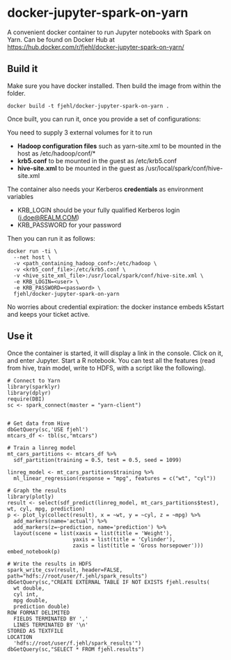 # docker-jupyter-spark-on-yarn
A convenient docker container to run Jupyter notebooks with Spark on Yarn.
Can be found on Docker Hub at https://hub.docker.com/r/fjehl/docker-jupyter-spark-on-yarn/

## Build it

Make sure you have docker installed.
Then build the image from within the folder.

```
docker build -t fjehl/docker-jupyter-spark-on-yarn .
```

Once built, you can run it, once you provide a set of configurations:

You need to supply 3 external volumes for it to run

 - **Hadoop configuration files** such as yarn-site.xml to be mounted in the host as /etc/hadoop/conf/*
 - **krb5.conf** to be mounted in the guest as /etc/krb5.conf
 - **hive-site.xml** to be mounted in the guest as /usr/local/spark/conf/hive-site.xml


The container also needs your Kerberos **credentials** as environment variables
 - KRB_LOGIN should be your fully qualified Kerberos login (j.doe@REALM.COM)
 - KRB_PASSWORD for your password

Then you can run it as follows:

```
docker run -ti \
  --net host \
  -v <path_containing_hadoop_conf>:/etc/hadoop \
  -v <krb5_conf_file>:/etc/krb5.conf \
  -v <hive_site_xml_file>:/usr/local/spark/conf/hive-site.xml \
  -e KRB_LOGIN=<user> \
  -e KRB_PASSWORD=<password> \
  fjehl/docker-jupyter-spark-on-yarn
```
No worries about credential expiration: the docker instance embeds k5start and keeps your ticket active.

## Use it

Once the container is started, it will display a link in the console. Click on it, and enter Jupyter.
Start a R notebook.
You can test all the features (read from hive, train model, write to HDFS, with a script like the following).

```
# Connect to Yarn
library(sparklyr)
library(dplyr)
require(DBI)
sc <- spark_connect(master = "yarn-client")


# Get data from Hive
dbGetQuery(sc,'USE fjehl')
mtcars_df <- tbl(sc,"mtcars")

# Train a linreg model
mt_cars_partitions <- mtcars_df %>%
  sdf_partition(training = 0.5, test = 0.5, seed = 1099)

linreg_model <- mt_cars_partitions$training %>%
  ml_linear_regression(response = "mpg", features = c("wt", "cyl"))

# Graph the results
library(plotly)
result <- select(sdf_predict(linreg_model, mt_cars_partitions$test), wt, cyl, mpg, prediction)
p <- plot_ly(collect(result), x = ~wt, y = ~cyl, z = ~mpg) %>%
  add_markers(name='actual') %>%
  add_markers(z=~prediction, name='prediction') %>%
  layout(scene = list(xaxis = list(title = 'Weight'),
                     yaxis = list(title = 'Cylinder'),
                     zaxis = list(title = 'Gross horsepower')))
embed_notebook(p)

# Write the results in HDFS
spark_write_csv(result, header=FALSE, path="hdfs://root/user/f.jehl/spark_results")
dbGetQuery(sc,"CREATE EXTERNAL TABLE IF NOT EXISTS fjehl.results(
  wt double,
  cyl int,
  mpg double,
  prediction double)
ROW FORMAT DELIMITED
  FIELDS TERMINATED BY ','
  LINES TERMINATED BY '\n'
STORED AS TEXTFILE
LOCATION
  'hdfs://root/user/f.jehl/spark_results'")
dbGetQuery(sc,"SELECT * FROM fjehl.results")
```
